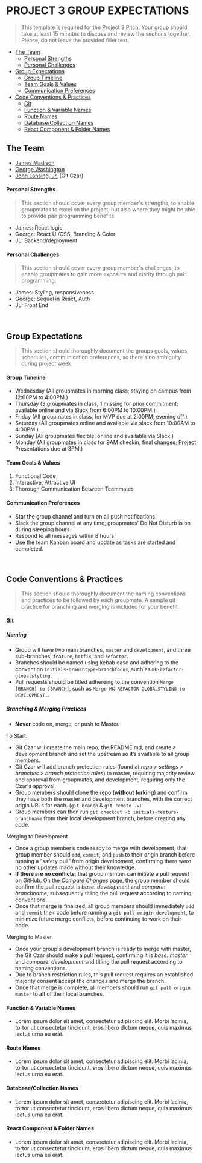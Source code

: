 # PROJECT 3 GROUP EXPECTATIONS <!-- omit in toc -->

> This template is required for the Project 3 Pitch. Your group should take at least 15 minutes to discuss and review the sections together. Please, do not leave the provided filler text.

- [The Team](#The-Team)
    - [Personal Strengths](#Personal-Strengths)
    - [Personal Challenges](#Personal-Challenges)
- [Group Expectations](#Group-Expectations)
    - [Group Timeline](#Group-Timeline)
    - [Team Goals & Values](#Team-Goals--Values)
    - [Communication Preferences](#Communication-Preferences)
- [Code Conventions & Practices](#Code-Conventions--Practices)
    - [Git](#Git)
    - [Function & Variable Names](#Function--Variable-Names)
    - [Route Names](#Route-Names)
    - [Database/Collection Names](#DatabaseCollection-Names)
    - [React Component & Folder Names](#React-Component--Folder-Names)

## The Team

- [James Madison](https://github.com/mishakessler)
- [George Washington](https://github.com/mishakessler)
- [John Lansing, Jr.](https://github.com/mishakessler) (Git Czar)

#### Personal Strengths

> This section should cover every group member's strengths, to enable groupmates to excel on the project, but also where they might be able to provide pair programming benefits.

- James: React logic
- George: React UI/CSS, Branding & Color
- JL: Backend/deployment

#### Personal Challenges

> This section should cover every group member's challenges, to enable groupmates to gain more exposure and clarity through pair programming.

- James: Styling, responsiveness
- George: Sequel in React, Auth
- JL: Front End

<br>

## Group Expectations

> This section should thoroughly document the groups goals, values, schedules, communication preferences, so there's no ambiguity during project week.

#### Group Timeline

- Wednesday (All groupmates in morning class; staying on campus from 12:00PM to 4:00PM.)
- Thursday (3 groupmates in class, 1 missing for prior commitment; available online and via Slack from 6:00PM to 10:00PM.)
- Friday (All groupmates in class, for MVP due at 2:00PM; evening off.)
- Saturday (All groupmates online and available via slack from 10:00AM to 4:00PM.)
- Sunday (All groupmates flexible, online and available via Slack.)
- Monday (All groupmates in class for 9AM checkin, final changes; Project Presentations due at 3PM.)

#### Team Goals & Values

1) Functional Code
1) Interactive, Attractive UI
1) Thorough Communication Between Teammates

#### Communication Preferences

- Star the group channel and turn on all push notifications.
- Slack the group channel at any time; groupmates' Do Not Disturb is on during sleeping hours.
- Respond to all messages within 8 hours.
- Use the team Kanban board and update as tasks are started and completed.

<br>

## Code Conventions & Practices

> This section should thoroughly document the naming conventions and practices to be followed by each groupmate. A sample git practice for branching and merging is included for your benefit.

#### Git

##### Naming <!-- omit in toc -->

- Group will have two main branches, `master` and `development`, and three sub-branches, `feature`, `hotfix`, and `refactor`.
- Branches should be named using kebab case and adhering to the convention `initials-branchtype-branchfocus`, such as `mk-refactor-globalstyling`.
- Pull requests should be titled adhereing to the convention `Merge [BRANCH] to [BRANCH]`, such as `Merge MK-REFACTOR-GLOBALSTYLING to DEVELOPMENT.`.

##### Branching & Merging Practices <!-- omit in toc -->

- **Never** code on, merge, or push to Master.

To Start:

- Git Czar will create the main repo, the README.md, and create a development branch and set the upstream so it’s available to all group members.
- Git Czar will add branch protection rules (found at _repo > settings > branches > branch protection rules_) to master, requiring majority review and approval from groupmates, and development, requiring only the Czar's approval.
- Group members should clone the repo (**without forking**) and confirm they have both the master and development branches, with the correct origin URLs for each. (`git branch` & `git remote -v`)
- Group members can then run `git checkout -b initials-feature-branchname` from their local development branch, before creating any code.

Merging to Development

- Once a group member’s code ready to merge with development, that group member should `add`, `commit`, and `push` to their origin branch before running a “safety pull” from origin development, confirming there were no other updates made without their knowledge.
- **If there are no conflicts**, that group member can initiate a pull request on GitHub. On the _Compare Changes_ page, the group member should confirm the pull request is _base: development_ and _compare: branchname_, subsequently titling the pull request according to naming conventions.
- Once that merge is finalized, all group members should immediately `add` and `commit` their code before running a `git pull origin development`, to minimize future merge conflicts, before continuing to work on their code.

Merging to Master

- Once your group's development branch is ready to merge with master, the Git Czar should make a pull request, confirming it is _base: master_ and _compare: development_ and titling the pull request according to naming conventions.
- Due to branch restriction rules, this pull request requires an established majority consent accept the changes and merge the branch.
- Once that merge is complete, all members should run `git pull origin master` to **all** of their local branches.

#### Function & Variable Names

- Lorem ipsum dolor sit amet, consectetur adipiscing elit. Morbi lacinia, tortor ut consectetur tincidunt, eros libero dictum neque, quis maximus lectus urna eu erat.

#### Route Names

- Lorem ipsum dolor sit amet, consectetur adipiscing elit. Morbi lacinia, tortor ut consectetur tincidunt, eros libero dictum neque, quis maximus lectus urna eu erat.

#### Database/Collection Names

- Lorem ipsum dolor sit amet, consectetur adipiscing elit. Morbi lacinia, tortor ut consectetur tincidunt, eros libero dictum neque, quis maximus lectus urna eu erat.

#### React Component & Folder Names

- Lorem ipsum dolor sit amet, consectetur adipiscing elit. Morbi lacinia, tortor ut consectetur tincidunt, eros libero dictum neque, quis maximus lectus urna eu erat.